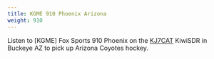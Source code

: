 ```yaml
---
title: KGME 910 Phoenix Arizona
weight: 910
---
```

Listen to [KGME] Fox Sports 910 Phoenix on the
[KJ7CAT](http://kj7cat.com:8073/?f=910.00sasz10)
KiwiSDR in Buckeye AZ to pick up Arizona Coyotes
hockey.
